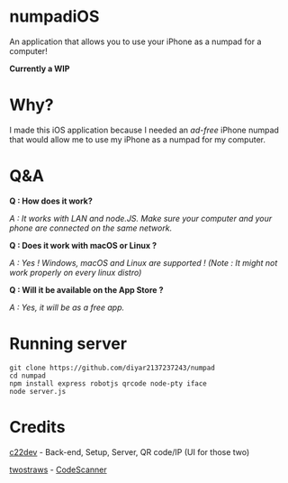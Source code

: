 # numpadiOS
An application that allows you to use your iPhone as a numpad for a computer!

**Currently a WIP**

# Why?

I made this iOS application because I needed an *ad-free* iPhone numpad that would allow me to use my iPhone as a numpad for my computer.

# Q&A

**Q : How does it work?**

*A : It works with LAN and node.JS. Make sure your computer and your phone are connected on the same network.*

**Q : Does it work with macOS or Linux ?**

*A : Yes ! Windows, macOS and Linux are supported ! (Note : It might not work properly on every linux distro)*

**Q : Will it be available on the App Store ?**

*A : Yes, it will be as a free app.*

# Running server
```
git clone https://github.com/diyar2137237243/numpad
cd numpad
npm install express robotjs qrcode node-pty iface
node server.js
```

# Credits

[c22dev](https://github.com/c22dev) - Back-end, Setup, Server, QR code/IP (UI for those two)

[twostraws](https://github.com/twostraws/) - [CodeScanner](twostraws)

